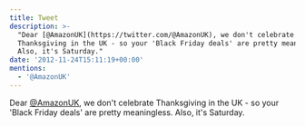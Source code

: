 ```yaml
---
title: Tweet
description: >-
  "Dear [@AmazonUK](https://twitter.com/@AmazonUK), we don't celebrate
  Thanksgiving in the UK - so your 'Black Friday deals' are pretty meaningless.
  Also, it's Saturday."
date: '2012-11-24T15:11:19+00:00'
mentions:
  - '@AmazonUK'
---
```

Dear [@AmazonUK](https://twitter.com/@AmazonUK), we don't celebrate Thanksgiving in the UK - so your 'Black Friday deals' are pretty meaningless. Also, it's Saturday.
